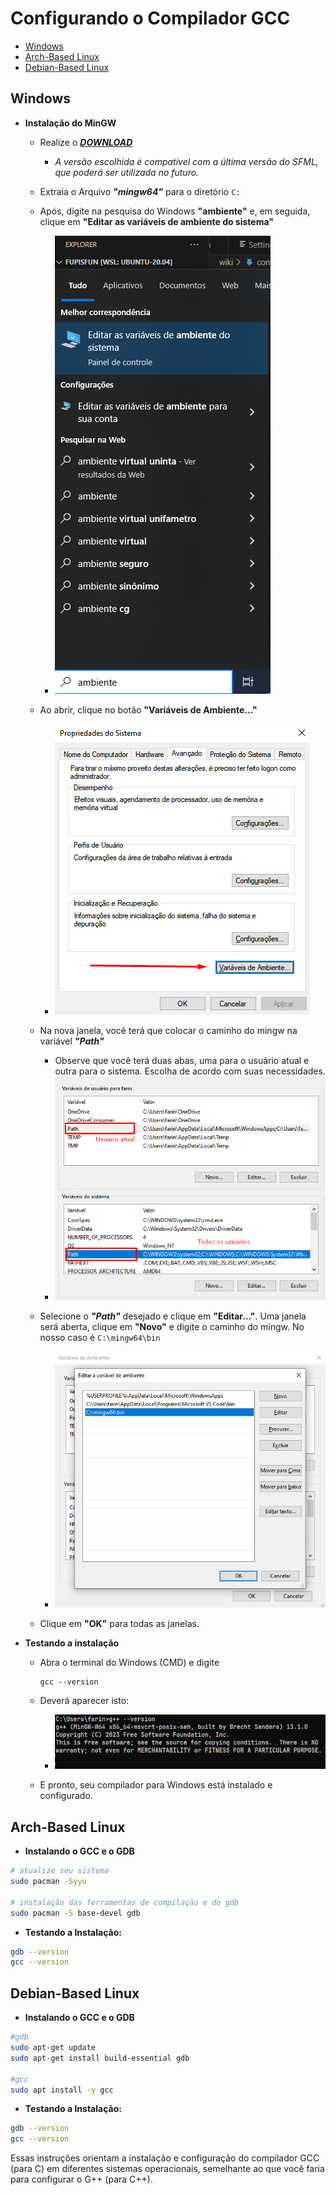 # Configurando o Compilador GCC

<!-- toc -->
- [Windows](#windows)
- [Arch-Based Linux](#arch-based-linux)
- [Debian-Based Linux](#debian-based-linux)
<!-- toc -->

## Windows

- **Instalação do MinGW**
  - Realize o ***[DOWNLOAD](https://github.com/brechtsanders/winlibs_mingw/releases/download/13.1.0-16.0.5-11.0.0-msvcrt-r5/winlibs-x86_64-posix-seh-gcc-13.1.0-mingw-w64msvcrt-11.0.0-r5.7z)***
    - *A versão escolhida é compatível com a última versão do SFML, que poderá ser utilizada no futuro.*

  - Extraia o Arquivo ***"mingw64"*** para o diretório `C:`

  - Após, digite na pesquisa do Windows **"ambiente"** e, em seguida, clique em **"Editar as variáveis de ambiente do sistema"**
    - ![Imagem](passo_1.png)

  - Ao abrir, clique no botão **"Variáveis de Ambiente..."**
    - ![Imagem](passo_2.png)

  - Na nova janela, você terá que colocar o caminho do mingw na variável ***"Path"***
    - Observe que você terá duas abas, uma para o usuário atual e outra para o sistema. Escolha de acordo com suas necessidades.
    - ![Imagem](passo_3.png)

  - Selecione o ***"Path"*** desejado e clique em **"Editar..."**. Uma janela será aberta, clique em **"Novo"** e digite o caminho do mingw. No nosso caso é `C:\mingw64\bin`
    - ![Imagem](passo_4.png)

  - Clique em **"OK"** para todas as janelas.

- **Testando a instalação**
  - Abra o terminal do Windows (CMD) e digite

    ```shell
    gcc --version
    ```

  - Deverá aparecer isto:
    - ![Imagem](passo_5.png)
  - E pronto, seu compilador para Windows está instalado e configurado.

## Arch-Based Linux

- **Instalando o GCC e o GDB**

```bash
# atualize seu sistema
sudo pacman -Syyu

# instalação das ferramentas de compilação e do gdb
sudo pacman -S base-devel gdb
```

- **Testando a Instalação:**

```bash
gdb --version
gcc --version
```

## Debian-Based Linux

- **Instalando o GCC e o GDB**

```bash
#gdb
sudo apt-get update
sudo apt-get install build-essential gdb

#gcc
sudo apt install -y gcc
```

- **Testando a Instalação:**

```bash
gdb --version
gcc --version
```

Essas instruções orientam a instalação e configuração do compilador GCC (para C) em diferentes sistemas operacionais, semelhante ao que você faria para configurar o G++ (para C++).